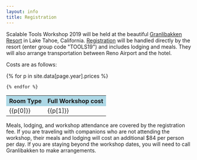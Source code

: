 ```yaml
---
layout: info
title: Registration
---
```

Scalable Tools Workshop 2019 will be held at the
beautiful <a href="https://www.granlibakken.com">Granlibakken Resort</a> in Lake Tahoe, 
California. [Registration](https://www.secure.granlibakken.net/conference/?_ga=2.78346973.831171572.1550188711-1057628974.1512516825) will 
be handled directly by the resort (enter group code "TOOLS19") and includes lodging and meals. They will also arrange transportation between Reno Airport and the hotel.

<p>
Costs are as follows:

<p>
<table class="prices">
    <tr>
        <th bgcolor="lightblue">Room Type</th>
        <th bgcolor="lightblue">Full Workshop cost</th>
    </tr>
    {% for p in site.data[page.year].prices %}
    <tr>
        <td>{{p[0]}}</td><td>{{p[1]}}</td>
    </tr>

    {% endfor %}
</table>

</p>
</p>

<p>
Meals, lodging, and workshop attendance are covered by the registration fee.
If you are traveling with companions who are not attending the workshop,
their meals and lodging will cost an additional $84 per person per day.
If you are staying beyond the workshop dates, you will need to call Granlibakken
to make arrangements.
</p>

